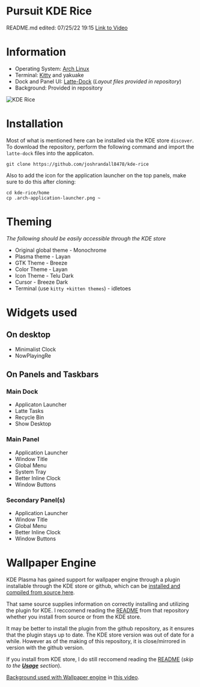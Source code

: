 # Pursuit KDE Rice
README.md edited: 07/25/22 19:15
[Link to Video](https://www.youtube.com/watch?v=7tWTagDykiI)

# Information
- Operating System: [Arch Linux](https://archlinux.org/)
- Terminal: [Kitty](https://sw.kovidgoyal.net/kitty/) and yakuake
- Dock and Panel UI: [Latte-Dock](https://store.kde.org/p/1169519/) (*Layout files provided in repository*)
- Background: Provided in repository

![KDE Rice](https://i.imgur.com/DvBh0ZQ.png)

# Installation
Most of what is mentioned here can be installed via the KDE store `discover`. To download the repository, perform the following command and import the `latte-dock` files into the applicaton.

```
git clone https://github.com/joshrandall8478/kde-rice
```

Also to add the icon for the application launcher on the top panels, make sure to do this after cloning:
```
cd kde-rice/home 
cp .arch-application-launcher.png ~
```

# Theming
*The following should be easily accessible through the KDE store*
- Original global theme - Monochrome
- Plasma theme - Layan
- GTK Theme - Breeze
- Color Theme - Layan
- Icon Theme - Telu Dark
- Cursor - Breeze Dark
- Terminal (use `kitty +kitten themes`) - idletoes

# Widgets used
## On desktop
- Minimalist Clock
- NowPlayingRe
## On Panels and Taskbars
### Main Dock
- Applicaton Launcher 
- Latte Tasks
- Recycle Bin
- Show Desktop
### Main Panel
- Application Launcher
- Window Title
- Global Menu
- System Tray
- Better Inline Clock
- Window Buttons
### Secondary Panel(s)
- Application Launcher
- Window Title
- Global Menu
- Better Inline Clock
- Window Buttons


# Wallpaper Engine
KDE Plasma has gained support for wallpaper engine through a plugin installable through the KDE store or github, which can be [installed and compiled from source here](https://github.com/catsout/wallpaper-engine-kde-plugin).

That same source supplies information on correctly installing and utilizing the plugin for KDE. I reccomend reading the [README](https://github.com/catsout/wallpaper-engine-kde-plugin/blob/main/README.md) from that repository whether you install from source or from the KDE store.

It may be better to install the plugin from the github repository, as it ensures that the plugin stays up to date. The KDE store version was out of date for a while. However as of the making of this repository, it is close/mirrored in version with the github version.

If you install from KDE store, I do still reccomend reading the [README](https://github.com/catsout/wallpaper-engine-kde-plugin/blob/main/README.md) (*skip to the* ***[Usage](https://github.com/catsout/wallpaper-engine-kde-plugin/blob/main/README.md#usage)*** *section*).

[Background used with Wallpaper engine](https://steamcommunity.com/sharedfiles/filedetails/?id=2813843465) in [this video](https://www.youtube.com/watch?v=W1qb7m-xs50).

